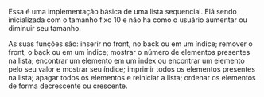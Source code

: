 Essa é uma implementação básica de uma lista sequencial. Elá sendo inicializada com o tamanho fixo 10 e não há como o usuário aumentar ou diminuir seu tamanho. 

As suas funções são: inserir no front, no back ou em um índice; remover o front, o back ou em um índice; mostrar o número de elementos presentes na lista; encontrar um elemento em um index ou encontrar um elemento pelo seu valor e mostrar seu índice; imprimir todos os elementos presentes na lista; apagar todos os elementos e reiniciar a lista; ordenar os elementos de forma decrescente ou crescente.